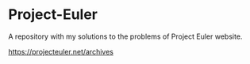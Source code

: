 # Project-Euler
A repository with my solutions to the problems of Project Euler website.

https://projecteuler.net/archives
